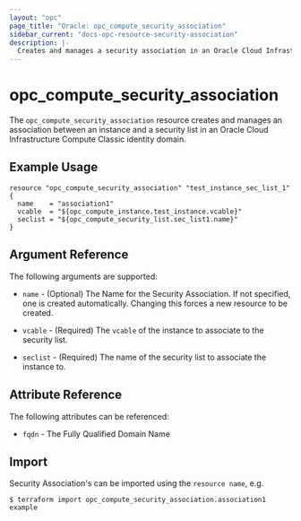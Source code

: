 ```yaml
---
layout: "opc"
page_title: "Oracle: opc_compute_security_association"
sidebar_current: "docs-opc-resource-security-association"
description: |-
  Creates and manages a security association in an Oracle Cloud Infrastructure Compute Classic identity domain.
---
```


# opc\_compute\_security\_association

The ``opc_compute_security_association`` resource creates and manages an association between an instance and a security
list in an Oracle Cloud Infrastructure Compute Classic identity domain.

## Example Usage

```hcl
resource "opc_compute_security_association" "test_instance_sec_list_1" {
  name    = "association1"
  vcable  = "${opc_compute_instance.test_instance.vcable}"
  seclist = "${opc_compute_security_list.sec_list1.name}"
}
```

## Argument Reference

The following arguments are supported:

* `name` - (Optional) The Name for the Security Association. If not specified, one is created automatically. Changing this forces a new resource to be created.

* `vcable` - (Required) The `vcable` of the instance to associate to the security list.

* `seclist` - (Required) The name of the security list to associate the instance to.

## Attribute Reference

The following attributes can be referenced: 

* `fqdn` - The Fully Qualified Domain Name

## Import

Security Association's can be imported using the `resource name`, e.g.

```shell
$ terraform import opc_compute_security_association.association1 example
```
